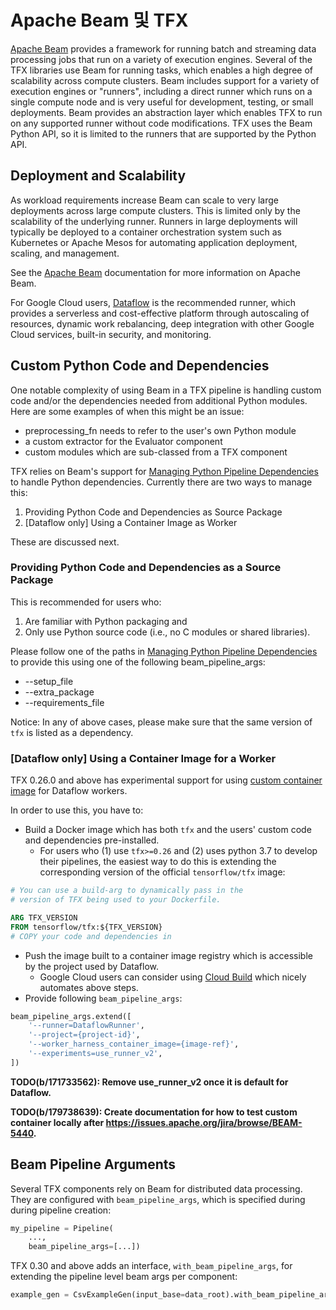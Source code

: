 # Apache Beam 및 TFX

[Apache Beam](https://beam.apache.org/) provides a framework for running batch and streaming data processing jobs that run on a variety of execution engines. Several of the TFX libraries use Beam for running tasks, which enables a high degree of scalability across compute clusters.  Beam includes support for a variety of execution engines or "runners", including a direct runner which runs on a single compute node and is very useful for development, testing, or small deployments.  Beam provides an abstraction layer which enables TFX to run on any supported runner without code modifications.  TFX uses the Beam Python API, so it is limited to the runners that are supported by the Python API.

## Deployment and Scalability

As workload requirements increase Beam can scale to very large deployments across large compute clusters. This is limited only by the scalability of the underlying runner.  Runners in large deployments will typically be deployed to a container orchestration system such as Kubernetes or Apache Mesos for automating application deployment, scaling, and management.

See the [Apache Beam](https://beam.apache.org/) documentation for more information on Apache Beam.

For Google Cloud users, [Dataflow](https://cloud.google.com/dataflow) is the recommended runner, which provides a serverless and cost-effective platform through autoscaling of resources, dynamic work rebalancing, deep integration with other Google Cloud services, built-in security, and monitoring.

## Custom Python Code and Dependencies

One notable complexity of using Beam in a TFX pipeline is handling custom code and/or the dependencies needed from additional Python modules. Here are some examples of when this might be an issue:

- preprocessing_fn needs to refer to the user's own Python module
- a custom extractor for the Evaluator component
- custom modules which are sub-classed from a TFX component

TFX relies on Beam's support for [Managing Python Pipeline Dependencies](https://beam.apache.org/documentation/sdks/python-pipeline-dependencies/) to handle Python dependencies. Currently there are two ways to manage this:

1. Providing Python Code and Dependencies as Source Package
2. [Dataflow only] Using a Container Image as Worker

These are discussed next.

### Providing Python Code and Dependencies as a Source Package

This is recommended for users who:

1. Are familiar with Python packaging and
2. Only use Python source code (i.e., no C modules or shared libraries).

Please follow one of the paths in [Managing Python Pipeline Dependencies](https://beam.apache.org/documentation/sdks/python-pipeline-dependencies/) to provide this using one of the following beam_pipeline_args:

- --setup_file
- --extra_package
- --requirements_file

Notice: In any of above cases, please make sure that the same version of `tfx` is listed as a dependency.

### [Dataflow only] Using a Container Image for a Worker

TFX 0.26.0 and above has experimental support for using [custom container image](https://beam.apache.org/documentation/runtime/environments/#customizing-container-images) for Dataflow workers.

In order to use this, you have to:

- Build a Docker image which has both `tfx` and the users' custom code and dependencies pre-installed.
    - For users who (1) use `tfx>=0.26` and (2) uses python 3.7 to develop their pipelines, the easiest way to do this is extending the corresponding version of the official `tensorflow/tfx` image:

```Dockerfile
# You can use a build-arg to dynamically pass in the
# version of TFX being used to your Dockerfile.

ARG TFX_VERSION
FROM tensorflow/tfx:${TFX_VERSION}
# COPY your code and dependencies in
```

- Push the image built to a container image registry which is accessible by the project used by Dataflow.
    - Google Cloud users can consider using [Cloud Build](https://cloud.google.com/cloud-build/docs/quickstart-build) which nicely automates above steps.
- Provide following `beam_pipeline_args`:

```python
beam_pipeline_args.extend([
    '--runner=DataflowRunner',
    '--project={project-id}',
    '--worker_harness_container_image={image-ref}',
    '--experiments=use_runner_v2',
])
```

**TODO(b/171733562): Remove use_runner_v2 once it is default for Dataflow.**

**TODO(b/179738639): Create documentation for how to test custom container locally after https://issues.apache.org/jira/browse/BEAM-5440.**

## Beam Pipeline Arguments

Several TFX components rely on Beam for distributed data processing. They are configured with `beam_pipeline_args`, which is specified during during pipeline creation:

```python
my_pipeline = Pipeline(
    ...,
    beam_pipeline_args=[...])
```

TFX 0.30 and above adds an interface, `with_beam_pipeline_args`, for extending the pipeline level beam args per component:

```python
example_gen = CsvExampleGen(input_base=data_root).with_beam_pipeline_args([...])
```
